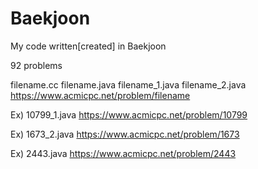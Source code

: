 # Baekjoon
My code written[created] in Baekjoon

92 problems

filename.cc
filename.java
filename_1.java
filename_2.java
https://www.acmicpc.net/problem/filename

Ex) 10799_1.java
https://www.acmicpc.net/problem/10799

Ex) 1673_2.java
https://www.acmicpc.net/problem/1673

Ex) 2443.java
https://www.acmicpc.net/problem/2443
